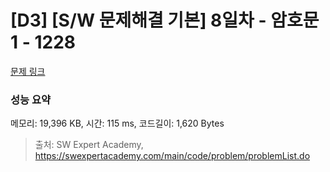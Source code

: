 # [D3] [S/W 문제해결 기본] 8일차 - 암호문1 - 1228 

[문제 링크](https://swexpertacademy.com/main/code/problem/problemDetail.do?contestProbId=AV14w-rKAHACFAYD) 

### 성능 요약

메모리: 19,396 KB, 시간: 115 ms, 코드길이: 1,620 Bytes



> 출처: SW Expert Academy, https://swexpertacademy.com/main/code/problem/problemList.do